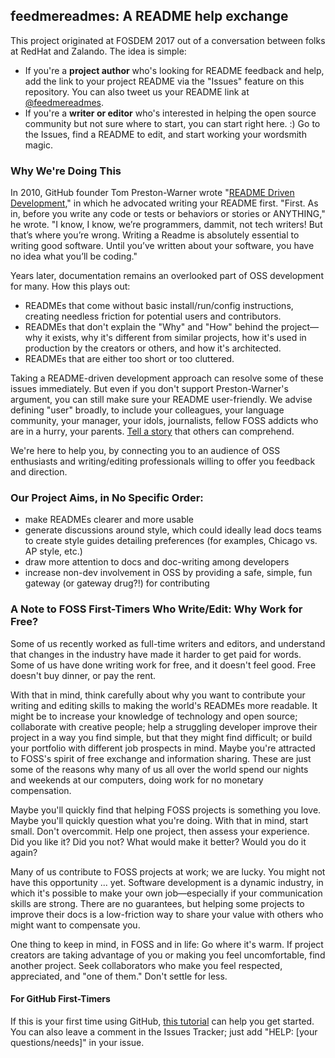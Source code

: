 ## feedmereadmes: A README help exchange

This project originated at FOSDEM 2017 out of a conversation between folks at RedHat and Zalando. The idea is simple:
- If you're a **project author** who's looking for README feedback and help, add the link to your project README via the "Issues" feature on this repository. You can also tweet us your README link at [@feedmereadmes](https://twitter.com/feedmereadmes).
- If you're a **writer or editor** who's interested in helping the open source community but not sure where to start, you can start right here. :) Go to the Issues, find a README to edit, and start working your wordsmith magic. 

### Why We're Doing This

In 2010, GitHub founder Tom Preston-Warner wrote "[README Driven Development](http://tom.preston-werner.com/2010/08/23/readme-driven-development.html)," in which he advocated writing your README first. "First. As in, before you write any code or tests or behaviors or stories or ANYTHING," he wrote. "I know, I know, we’re programmers, dammit, not tech writers! But that’s where you’re wrong. Writing a Readme is absolutely essential to writing good software. Until you’ve written about your software, you have no idea what you’ll be coding."

Years later, documentation remains an overlooked part of OSS development for many. How this plays out:
 - READMEs that come without basic install/run/config instructions, creating needless friction for potential users and contributors.
 - READMEs that don't explain the "Why" and "How" behind the project—why it exists, why it's different from similar projects, how it's used in production by the creators or others, and how it's architected.
 - READMEs that are either too short or too cluttered.
 
Taking a README-driven development approach can resolve some of these issues immediately. But even if you don't support Preston-Warner's argument, you can still make sure your README user-friendly. We advise defining "user" broadly, to include your colleagues, your language community, your manager, your idols, journalists, fellow FOSS addicts who are in a hurry, your parents. [Tell a story](https://opensource.com/open-organization/17/1/repo-tells-a-story) that others can comprehend. 

We're here to help you, by connecting you to an audience of OSS enthusiasts and writing/editing professionals willing to offer you feedback and direction.

### Our Project Aims, in No Specific Order:
- make READMEs clearer and more usable
- generate discussions around style, which could ideally lead docs teams to create style guides detailing preferences (for examples, Chicago vs. AP style, etc.)
- draw more attention to docs and doc-writing among developers
- increase non-dev involvement in OSS by providing a safe, simple, fun gateway (or gateway drug?!) for contributing

### A Note to FOSS First-Timers Who Write/Edit: Why Work for Free?
Some of us recently worked as full-time writers and editors, and understand that changes in the industry have made it harder to get paid for words. Some of us have done writing work for free, and it doesn't feel good. Free doesn't buy dinner, or pay the rent.

With that in mind, think carefully about why you want to contribute your writing and editing skills to making the world's READMEs more readable. It might be to increase your knowledge of technology and open source; collaborate with creative people; help a struggling developer improve their project in a way you find simple, but that they might find difficult; or build your portfolio with different job prospects in mind. Maybe you're attracted to FOSS's spirit of free exchange and information sharing. These are just some of the reasons why many of us all over the world spend our nights and weekends at our computers, doing work for no monetary compensation. 

Maybe you'll quickly find that helping FOSS projects is something you love. Maybe you'll quickly question what you're doing. With that in mind, start small. Don't overcommit. Help one project, then assess your experience. Did you like it? Did you not? What would make it better? Would you do it again?

Many of us contribute to FOSS projects at work; we are lucky. You might not have this opportunity ... yet. Software development is a dynamic industry, in which it's possible to make your own job—especially if your communication skills are strong. There are no guarantees, but helping some projects to improve their docs is a low-friction way to share your value with others who might want to compensate you.

One thing to keep in mind, in FOSS and in life: Go where it's warm. If project creators are taking advantage of you or making you feel uncomfortable, find another project. Seek collaborators who make you feel respected, appreciated, and "one of them." Don't settle for less.

#### For GitHub First-Timers
If this is your first time using GitHub, [this tutorial](https://help.github.com/articles/getting-started-with-writing-and-formatting-on-github/) can help you get started. You can also leave a comment in the Issues Tracker; just add "HELP: [your questions/needs]" in your issue.

